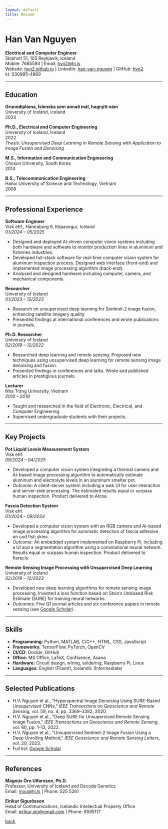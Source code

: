 ```yaml
---
layout: default
title: Resume
---
```

# Han Van Nguyen  
**Electrical and Computer Engineer**  
Skipholt 51, 105 Reykjavik, Iceland  
Mobile: 7685593 | Email: [hvn2@hi.is](mailto:hvn2@hi.is)  
Website: [hvn2.github.io](https://hvn2.github.io) | LinkedIn: [han-van-nguyen](https://www.linkedin.com/in/han-van-nguyen-b5b97374/) | GitHub: [hvn2](https://github.com/hvn2)  
kt. 030985-4869  

---

## Education  
**Grunndiplóma, Íslenska sem annað mál, hagnýtt nám**  
University of Iceland, Iceland  
2024  

**Ph.D., Electrical and Computer Engineering**  
University of Iceland, Iceland  
2022  
*Thesis: Unsupervised Deep Learning in Remote Sensing with Application to Image Fusion and Denoising*  

**M.S., Information and Communication Engineering**  
Chosun University, South Korea  
2014  

**B.S., Telecommunication Engineering**  
Hanoi University of Science and Technology, Vietnam  
2008  

---

## Professional Experience  
**Software Engineer**  
Visk ehf., Hamraborg 9, Kópavogur, Iceland  
*01/2024 – 05/2025*  
- Designed and deployed AI-driven computer vision systems including both hardware and software to monitor production lines in aluminum and fisheries industries.  
- Developed full-stack software for real-time computer vision system for aluminum inspection process. Designed web interface (front-end) and implemented image processing algorithm (back-end).  
- Analysed and designed hardware including computer, camera, and mechanical components.  

**Researcher**  
University of Iceland  
*01/2023 – 12/2023*  
- Research on unsupervised deep learning for Sentinel-2 image fusion, enhancing satellite imagery quality.  
- Presented findings at international conferences and wrote publications in journals.  

**Ph.D. Researcher**  
University of Iceland  
*02/2019 – 12/2022*  
- Researched deep learning and remote sensing. Proposed new techniques using unsupervised deep learning for remote sensing image denoising and fusion.  
- Presented findings in conferences and talks. Wrote and published articles in prestigious journals.  

**Lecturer**  
Nha Trang University, Vietnam  
*2010 – 2019*  
- Taught and researched in the field of Electronic, Electrical, and Computer Engineering.  
- Supervised undergraduate students with their projects.  

---

## Key Projects  
**Pot Liquid Levels Measurement System**  
Visk ehf.  
*09/2024 – 04/2025*  
- Developed a computer vision system integrating a thermal camera and AI-based image processing algorithm to automatically estimate aluminum and electrolyte levels in an aluminum smelter pot.  
- *Outcome:* A client-server system including a web UI for user interaction and server-side processing. The estimated results equal or surpass human inspection. Product delivered to Alcoa.  

**Fascia Detection System**  
Visk ehf.  
*01/2024 – 09/2024*  
- Developed a computer vision system with an RGB camera and AI-based image processing algorithm for automatic detection of fascia adhesive on cod fish skins.  
- *Outcome:* An embedded system implemented on Raspberry Pi, including a UI and a segmentation algorithm using a convolutional neural network. Results equal or surpass human inspection. Product delivered to Kerecis.  

**Remote Sensing Image Processing with Unsupervised Deep Learning**  
University of Iceland  
*02/2019 – 12/2023*  
- Developed new deep learning algorithms for remote sensing image processing. Invented a loss function based on Stein’s Unbiased Risk Estimate (SURE) for training neural networks.  
- *Outcomes:* Five Q1 journal articles and six conference papers in remote sensing (see [Google Scholar](https://scholar.google.com/citations?user=IayYyNIAAAAJ&hl=vi)).  

---

## Skills  
- **Programming:** Python, MATLAB, C/C++, HTML, CSS, JavaScript  
- **Frameworks:** TensorFlow, PyTorch, OpenCV  
- **CI/CD:** Docker, GitHub  
- **Office:** MS Office, LaTeX, Confluence, Asana  
- **Hardware:** Circuit design, wiring, soldering, Raspberry Pi, Linux  
- **Languages:** English (Fluent), Icelandic (Intermediate)  

---

## Selected Publications  
- H.V. Nguyen et al., "Hyperspectral Image Denoising Using SURE-Based Unsupervised CNNs," *IEEE Transactions on Geoscience and Remote Sensing*, vol. 59, no. 4, pp. 3369–3382, 2020.  
- H.V. Nguyen et al., "Deep SURE for Unsupervised Remote Sensing Image Fusion," *IEEE Transactions on Geoscience and Remote Sensing*, vol. 60, pp. 1–13, 2022.  
- H.V. Nguyen et al., "Unsupervised Sentinel-2 Image Fusion Using a Deep Unrolling Method," *IEEE Geoscience and Remote Sensing Letters*, vol. 20, 2023.  
- Full list: [Google Scholar](https://scholar.google.com/citations?user=IayYyNIAAAAJ&hl=vi)  

---

## References  
**Magnús Örn Ulfarsson, Ph.D.**  
Professor, University of Iceland and Decode Genetics  
Email: [mou@hi.is](mailto:mou@hi.is) | Phone: 525 5281  

**Eiríkur Sigurðsson**  
Head of Communications, Icelandic Intellectual Property Office  
Email: [eirikur.sig@gmail.com](mailto:eirikur.sig@gmail.com) | Phone: 8595117  

[back](./)